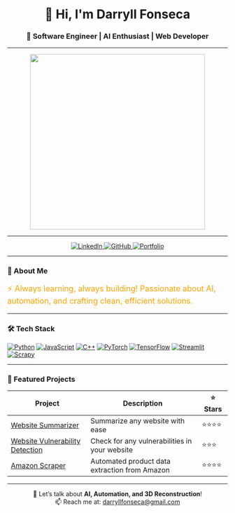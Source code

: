 <!-- Profile Header -->
<h1 align="center">👋 Hi, I'm Darryll Fonseca</h1>
<h3 align="center">🚀 Software Engineer | AI Enthusiast | Web Developer</h3>

---

<!-- Banner GIF -->
<p align="center">
  <img src="https://media1.tenor.com/m/2r_vPkxI_OIAAAAd/hollow-knight-the-radiance.gif" width="400"/>
</p>

---

<!-- Badges -->
<p align="center">
  <a href="https://www.linkedin.com/in/darryll-fonseca/">
    <img src="https://img.shields.io/badge/LinkedIn-Connect-blue?logo=linkedin" alt="LinkedIn"/>
  </a>
  <a href="https://github.com/darryll-git/">
    <img src="https://img.shields.io/badge/GitHub-Follow-black?logo=github" alt="GitHub"/>
  </a>
  <a href="https://darryll-git.github.io/trial-login-signup/">
    <img src="https://img.shields.io/badge/Portfolio-Visit-orange" alt="Portfolio"/>
  </a>
</p>

---

<!-- About Me -->
### 🌟 About Me
<p style="color:orange; font-size:18px;">
⚡ Always learning, always building! Passionate about AI, automation, and crafting clean, efficient solutions.
</p>

---

<!-- Tech Stack -->
### 🛠 Tech Stack
[![Python](https://img.shields.io/badge/-Python-333?logo=python)](https://www.python.org/)
[![JavaScript](https://img.shields.io/badge/-JavaScript-333?logo=javascript)](https://developer.mozilla.org/en-US/docs/Web/JavaScript)
[![C++](https://img.shields.io/badge/-C++-00599C?logo=cplusplus)](https://isocpp.org/)
[![PyTorch](https://img.shields.io/badge/-PyTorch-333?logo=pytorch)](https://pytorch.org/)
[![TensorFlow](https://img.shields.io/badge/-TensorFlow-FF6F00?logo=tensorflow)](https://www.tensorflow.org/)
[![Streamlit](https://img.shields.io/badge/-Streamlit-FF4B4B?logo=streamlit)](https://streamlit.io/)
[![Scrapy](https://img.shields.io/badge/-Scrapy-60A839?logo=scrapy)](https://scrapy.org/)

---

<!-- Projects Table -->
### 📂 Featured Projects

| Project | Description | ⭐ Stars |
|---------|-------------|---------|
| [Website Summarizer](https://github.com/darryll-git/Website-Summarizer) | Summarize any website with ease | ⭐⭐⭐⭐ |
| [Website Vulnerability Detection](https://github.com/darryll-git/Website-Vulnerability-Checker) | Check for any vulnerabilities in your website | ⭐⭐⭐ |
| [Amazon Scraper](https://github.com/yourrepo) | Automated product data extraction from Amazon | ⭐⭐⭐⭐ |

---

<!-- Fun Footer -->
<p align="center">
  💬 Let’s talk about <b>AI, Automation, and 3D Reconstruction</b>!  
  <br>
  📫 Reach me at: <a href="mailto:your.email@example.com">darryllfonseca@gmail.com</a>
</p>
